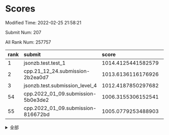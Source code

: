 # Scores

Modified Time: 2022-02-25 21:58:21

Submit Num: 207

All Rank Num: 257757

| rank |               submit               |       score        |       sigma        | pk_num |
| :--- | :--------------------------------- | :----------------- | :----------------- | :----- |
| 1    | jsonzb.test.test_1                 | 1014.4125441582579 | 0.8807502075223241 | 4984   |
| 2    | cpp.21_12_24.submission-2b2ea0d7   | 1013.6136116176926 | 0.8059708476078438 | 4977   |
| 3    | jsonzb.test.submission_level_4     | 1012.4187850297682 | 0.7827659783429015 | 4981   |
| 54   | cpp.2022_01_09.submission-5b0e3de2 | 1006.3155306152541 | 0.7255497474548316 | 4977   |
| 55   | cpp.2022_01_09.submission-816672bd | 1005.0779253488903 | 0.7174490031401952 | 4985   |


<details>
<summary>全部</summary>

| rank |                 submit                 |       score        |       sigma        | pk_num |
| :--- | :------------------------------------- | :----------------- | :----------------- | :----- |
| 1    | jsonzb.test.test_1                     | 1014.4125441582579 | 0.8807502075223241 | 4984   |
| 2    | cpp.21_12_24.submission-2b2ea0d7       | 1013.6136116176926 | 0.8059708476078438 | 4977   |
| 3    | jsonzb.test.submission_level_4         | 1012.4187850297682 | 0.7827659783429015 | 4981   |
| 4    | gobigger.level_3.submission_level_3_31 | 1011.7997385227135 | 0.7769229474798541 | 4979   |
| 5    | gobigger.level_3.submission_level_3_24 | 1011.6822155816661 | 0.7595291666609948 | 4983   |
| 6    | gobigger.level_3.submission_level_3_8  | 1011.5283560191524 | 0.7496594527125051 | 4985   |
| 7    | gobigger.level_3.submission_level_3_4  | 1011.437002991386  | 0.7986713727937919 | 4976   |
| 8    | gobigger.level_3.submission_level_3_12 | 1011.3434762526124 | 0.7735006933589478 | 4982   |
| 9    | gobigger.level_3.submission_level_3_48 | 1011.1085594287231 | 0.7562169707690705 | 4981   |
| 10   | gobigger.level_3.submission_level_3_44 | 1010.9026333234464 | 0.7693878460319474 | 4984   |
| 11   | gobigger.level_3.submission_level_3_20 | 1010.7404835754423 | 0.7457411105383458 | 4979   |
| 12   | gobigger.level_3.submission_level_3_49 | 1010.7100643980033 | 0.7595962456958691 | 4980   |
| 13   | gobigger.level_3.submission_level_3_38 | 1010.5667511074101 | 0.7644462668353742 | 4984   |
| 14   | gobigger.level_3.submission_level_3_41 | 1010.5497914287816 | 0.7669879087707064 | 4984   |
| 15   | gobigger.level_3.submission_level_3_2  | 1010.5363713571788 | 0.7730774171244392 | 4981   |
| 16   | gobigger.level_3.submission_level_3_39 | 1010.5243041973936 | 0.7555582327196417 | 4982   |
| 17   | gobigger.level_3.submission_level_3_9  | 1010.5168125758477 | 0.7753783048561351 | 4984   |
| 18   | gobigger.level_3.submission_level_3_27 | 1010.5111579311832 | 0.7741607900657449 | 4979   |
| 19   | gobigger.level_3.submission_level_3_25 | 1010.5055952466605 | 0.7632115556988132 | 4980   |
| 20   | gobigger.level_3.submission_level_3_29 | 1010.4534938322569 | 0.7707864884375392 | 4985   |
| 21   | gobigger.level_3.submission_level_3_45 | 1010.4459568686284 | 0.7742218700980198 | 4985   |
| 22   | gobigger.level_3.submission_level_3_26 | 1010.3349082834864 | 0.7580151754260398 | 4979   |
| 23   | gobigger.level_3.submission_level_3_18 | 1010.2911348242652 | 0.7592009476823368 | 4990   |
| 24   | gobigger.level_3.submission_level_3_30 | 1010.2361036046882 | 0.7662822186361717 | 4986   |
| 25   | gobigger.level_3.submission_level_3_3  | 1010.079868362081  | 0.7825691248882191 | 4979   |
| 26   | gobigger.level_3.submission_level_3_32 | 1009.8716726785557 | 0.7284220526970231 | 4980   |
| 27   | gobigger.level_3.submission_level_3_14 | 1009.8710401922561 | 0.7539634755947402 | 4979   |
| 28   | gobigger.level_3.submission_level_3_21 | 1009.8199327875623 | 0.7539888493614105 | 4981   |
| 29   | gobigger.level_3.submission_level_3_0  | 1009.7943023812501 | 0.7589442913736046 | 4984   |
| 30   | gobigger.level_3.submission_level_3_35 | 1009.7361377375246 | 0.7703553679625814 | 4982   |
| 31   | gobigger.level_3.submission_level_3_5  | 1009.7301949142534 | 0.7590843103288799 | 4979   |
| 32   | gobigger.level_3.submission_level_3_13 | 1009.7208458175013 | 0.7512355749223495 | 4983   |
| 33   | gobigger.level_3.submission_level_3_47 | 1009.6972431729242 | 0.7639017539616665 | 4981   |
| 34   | gobigger.level_3.submission_level_3_40 | 1009.6495199324052 | 0.7457850541960076 | 4981   |
| 35   | gobigger.level_3.submission_level_3_37 | 1009.6472725659443 | 0.7514120283007747 | 4977   |
| 36   | gobigger.level_3.submission_level_3_46 | 1009.6446599630041 | 0.7599559628417213 | 4983   |
| 37   | gobigger.level_3.submission_level_3_33 | 1009.5933648346582 | 0.7421080646120383 | 4981   |
| 38   | gobigger.level_3.submission_level_3_43 | 1009.4421141260409 | 0.7501825165090162 | 4982   |
| 39   | gobigger.level_3.submission_level_3_23 | 1009.3539242073384 | 0.7512874925302939 | 4981   |
| 40   | gobigger.level_3.submission_level_3_6  | 1009.3224053206951 | 0.7590257004963841 | 4982   |
| 41   | gobigger.level_3.submission_level_3_28 | 1009.3174753663111 | 0.742385943230658  | 4981   |
| 42   | gobigger.level_3.submission_level_3_19 | 1009.2340049588727 | 0.7414580161679617 | 4981   |
| 43   | gobigger.level_3.submission_level_3_17 | 1009.1964491002985 | 0.7494455286789118 | 4985   |
| 44   | gobigger.level_3.submission_level_3_22 | 1009.1717752549504 | 0.7519682913245147 | 4979   |
| 45   | gobigger.level_3.submission_level_3_11 | 1009.0909319821055 | 0.7489514900572135 | 4980   |
| 46   | gobigger.level_3.submission_level_3_10 | 1009.0616038160607 | 0.7465954454037976 | 4985   |
| 47   | gobigger.level_3.submission_level_3_1  | 1009.0256465231658 | 0.7371837383258641 | 4978   |
| 48   | gobigger.level_3.submission_level_3_16 | 1008.9958980859884 | 0.7572399141988617 | 4982   |
| 49   | gobigger.level_3.submission_level_3_36 | 1008.9797613413847 | 0.7731750367194411 | 4983   |
| 50   | gobigger.level_3.submission_level_3_7  | 1008.9143202188076 | 0.7483029232769071 | 4976   |
| 51   | gobigger.level_3.submission_level_3_34 | 1008.9134607353152 | 0.769372306761741  | 4978   |
| 52   | gobigger.level_3.submission_level_3_15 | 1008.6108863762787 | 0.7381685340972323 | 4983   |
| 53   | gobigger.level_3.submission_level_3_42 | 1007.8577982571563 | 0.7345789798857774 | 4979   |
| 54   | cpp.2022_01_09.submission-5b0e3de2     | 1006.3155306152541 | 0.7255497474548316 | 4977   |
| 55   | cpp.2022_01_09.submission-816672bd     | 1005.0779253488903 | 0.7174490031401952 | 4985   |
| 56   | gobigger.level_1.submission_level_1_1  | 1005.0590107332562 | 0.7394038477871199 | 4980   |
| 57   | gobigger.level_1.submission_level_1_31 | 1004.8675221705472 | 0.7187929826844065 | 4978   |
| 58   | gobigger.level_1.submission_level_1_35 | 1004.7333796902374 | 0.7146859764234129 | 4981   |
| 59   | gobigger.level_1.submission_level_1_24 | 1004.7061686206602 | 0.705713963436914  | 4981   |
| 60   | gobigger.level_1.submission_level_1_5  | 1004.5491231534428 | 0.718952242023452  | 4986   |
| 61   | gobigger.level_1.submission_level_1_13 | 1004.4396699372431 | 0.7214754416844135 | 4981   |
| 62   | gobigger.level_1.submission_level_1_17 | 1004.2019207528812 | 0.7201992623434693 | 4983   |
| 63   | gobigger.level_1.submission_level_1_45 | 1004.1059738501644 | 0.7207278108754767 | 4975   |
| 64   | gobigger.level_1.submission_level_1_38 | 1004.0564870807519 | 0.7223347756493157 | 4980   |
| 65   | gobigger.level_1.submission_level_1_10 | 1004.0082439368463 | 0.7275798146774324 | 4981   |
| 66   | gobigger.level_1.submission_level_1_18 | 1003.9537793381274 | 0.7208251528216336 | 4983   |
| 67   | gobigger.level_1.submission_level_1_4  | 1003.9486573729678 | 0.7364279717884012 | 4984   |
| 68   | gobigger.level_1.submission_level_1_22 | 1003.91044932138   | 0.7139460587373256 | 4977   |
| 69   | gobigger.level_1.submission_level_1_27 | 1003.8277057229682 | 0.7209907598852974 | 4986   |
| 70   | gobigger.level_1.submission_level_1_37 | 1003.7807333559756 | 0.7269037878560611 | 4977   |
| 71   | gobigger.level_1.submission_level_1_14 | 1003.7720147481743 | 0.7247069217451495 | 4982   |
| 72   | gobigger.level_1.submission_level_1_16 | 1003.7125188891408 | 0.7278276765197943 | 4975   |
| 73   | gobigger.level_1.submission_level_1_19 | 1003.6799191865016 | 0.726708541842165  | 4980   |
| 74   | gobigger.level_1.submission_level_1_36 | 1003.6149645323097 | 0.728672718193479  | 4981   |
| 75   | gobigger.level_1.submission_level_1_12 | 1003.5880171290858 | 0.7143518991364424 | 4978   |
| 76   | gobigger.level_1.submission_level_1_39 | 1003.4913699001269 | 0.7281516199461946 | 4976   |
| 77   | gobigger.level_1.submission_level_1_32 | 1003.3631004201897 | 0.716384794875245  | 4977   |
| 78   | gobigger.level_1.submission_level_1_25 | 1003.2603445611868 | 0.7149272489077557 | 4978   |
| 79   | gobigger.level_1.submission_level_1_26 | 1003.2288718655744 | 0.7100805820410042 | 4981   |
| 80   | gobigger.level_1.submission_level_1_49 | 1003.2188231195911 | 0.7160244331051608 | 4980   |
| 81   | gobigger.level_1.submission_level_1_11 | 1003.0759257528206 | 0.7235145964259164 | 4980   |
| 82   | gobigger.level_1.submission_level_1_43 | 1002.9974884993941 | 0.7163578793018109 | 4977   |
| 83   | gobigger.level_1.submission_level_1_23 | 1002.9650841819316 | 0.730495085304926  | 4981   |
| 84   | gobigger.level_1.submission_level_1_40 | 1002.857806894893  | 0.7144341087550373 | 4981   |
| 85   | gobigger.level_1.submission_level_1_2  | 1002.8336449973747 | 0.7096712323754129 | 4981   |
| 86   | gobigger.level_1.submission_level_1_29 | 1002.8310935995574 | 0.7207186212664718 | 4984   |
| 87   | gobigger.level_1.submission_level_1_46 | 1002.8156352126856 | 0.7171190344295231 | 4981   |
| 88   | gobigger.level_1.submission_level_1_34 | 1002.7991298914209 | 0.7125058810725662 | 4982   |
| 89   | gobigger.level_1.submission_level_1_33 | 1002.7723798252317 | 0.7259245091801914 | 4984   |
| 90   | gobigger.level_1.submission_level_1_41 | 1002.7620129993696 | 0.7087400067454662 | 4977   |
| 91   | gobigger.level_1.submission_level_1_3  | 1002.7346925850339 | 0.7150246231505328 | 4980   |
| 92   | gobigger.level_1.submission_level_1_0  | 1002.6725841992879 | 0.7098915802758442 | 4984   |
| 93   | gobigger.level_1.submission_level_1_6  | 1002.6449486176223 | 0.7189357279072126 | 4983   |
| 94   | gobigger.level_1.submission_level_1_15 | 1002.6376048473747 | 0.7069703996102088 | 4981   |
| 95   | gobigger.level_1.submission_level_1_7  | 1002.6310448157238 | 0.7140712182782751 | 4979   |
| 96   | gobigger.level_1.submission_level_1_8  | 1002.5856240327731 | 0.7067768297568642 | 4979   |
| 97   | gobigger.level_1.submission_level_1_28 | 1002.4394839567806 | 0.7165890079127368 | 4985   |
| 98   | gobigger.level_1.submission_level_1_21 | 1002.4070999936628 | 0.7185090810764657 | 4975   |
| 99   | gobigger.level_1.submission_level_1_20 | 1002.3469323168422 | 0.7085073450141832 | 4982   |
| 100  | gobigger.level_1.submission_level_1_48 | 1002.2424275551559 | 0.7161044528316383 | 4978   |
| 101  | gobigger.level_1.submission_level_1_47 | 1002.1385453881252 | 0.7179873748856318 | 4980   |
| 102  | gobigger.level_1.submission_level_1_9  | 1002.0890878949128 | 0.7101863915305765 | 4977   |
| 103  | gobigger.level_1.submission_level_1_30 | 1002.0354647397731 | 0.7062339111438117 | 4981   |
| 104  | gobigger.level_1.submission_level_1_42 | 1001.8308286617414 | 0.7115751844730211 | 4977   |
| 105  | gobigger.level_1.submission_level_1_44 | 1001.8142551062912 | 0.71219103254353   | 4975   |
| 106  | gobigger.random.submission_random_8    | 997.6257443874629  | 0.7107053348558511 | 4976   |
| 107  | gobigger.random.submission_random_19   | 997.3939653644198  | 0.7189948803962418 | 4978   |
| 108  | gobigger.random.submission_random_10   | 997.0328173923647  | 0.705615708615799  | 4983   |
| 109  | gobigger.random.submission_random_28   | 997.0229317729681  | 0.7122506051153555 | 4976   |
| 110  | gobigger.random.submission_random_44   | 996.782258245978   | 0.6997793652961327 | 4979   |
| 111  | gobigger.random.submission_random_49   | 996.781845696888   | 0.7060012814223456 | 4980   |
| 112  | gobigger.random.submission_random_42   | 996.7155383117482  | 0.6984234731945027 | 4980   |
| 113  | gobigger.random.submission_random_45   | 996.6617367406031  | 0.7006870750797882 | 4985   |
| 114  | gobigger.random.submission_random_48   | 996.5765194204973  | 0.7089309705140887 | 4978   |
| 115  | gobigger.random.submission_random_41   | 996.5312406392005  | 0.7093785988373096 | 4982   |
| 116  | gobigger.random.submission_random_6    | 996.498002751274   | 0.7090013482489692 | 4978   |
| 117  | gobigger.random.submission_random_18   | 996.4867985989782  | 0.7040713671564761 | 4987   |
| 118  | gobigger.random.submission_random_32   | 996.4699661519231  | 0.7081957490734009 | 4980   |
| 119  | gobigger.random.submission_random_38   | 996.4362268604987  | 0.716546647898456  | 4980   |
| 120  | gobigger.random.submission_random_15   | 996.3674641912648  | 0.7153052008562103 | 4983   |
| 121  | gobigger.random.submission_random_43   | 996.305728412268   | 0.7171590702878765 | 4979   |
| 122  | gobigger.random.submission_random_14   | 996.1835541441886  | 0.7153756798518904 | 4980   |
| 123  | gobigger.random.submission_random_2    | 996.0927035741964  | 0.7152979193589775 | 4979   |
| 124  | gobigger.random.submission_random_31   | 996.0427941318652  | 0.7144663861295842 | 4981   |
| 125  | gobigger.random.submission_random_9    | 996.0037748142906  | 0.7176571191681553 | 4983   |
| 126  | gobigger.random.submission_random_0    | 995.9869405190307  | 0.7093901661555502 | 4978   |
| 127  | gobigger.random.submission_random_27   | 995.9429979985276  | 0.7115825823098045 | 4980   |
| 128  | gobigger.random.submission_random_36   | 995.9398876758581  | 0.7169324885838867 | 4981   |
| 129  | gobigger.random.submission_random_16   | 995.9307328160569  | 0.7160498832102512 | 4982   |
| 130  | gobigger.random.submission_random_21   | 995.9226348321591  | 0.7059320530290334 | 4983   |
| 131  | gobigger.random.submission_random_39   | 995.8754368025326  | 0.7089855148786828 | 4981   |
| 132  | gobigger.random.submission_random_3    | 995.8659151866786  | 0.7134485679833328 | 4981   |
| 133  | gobigger.random.submission_random_29   | 995.8594231152738  | 0.710442102843657  | 4984   |
| 134  | gobigger.random.submission_random_4    | 995.8452206178798  | 0.7347778614742595 | 4979   |
| 135  | gobigger.random.submission_random_35   | 995.8283539244413  | 0.7170458072572073 | 4982   |
| 136  | gobigger.random.submission_random_46   | 995.8265702991221  | 0.7105040840515203 | 4976   |
| 137  | gobigger.random.submission_random_11   | 995.8113681373299  | 0.69509373553991   | 4983   |
| 138  | gobigger.random.submission_random_33   | 995.7783745943675  | 0.71025416550499   | 4982   |
| 139  | gobigger.random.submission_random_23   | 995.6645197365393  | 0.7066139467298744 | 4981   |
| 140  | gobigger.random.submission_random_20   | 995.5688190233518  | 0.7037451909046541 | 4983   |
| 141  | gobigger.random.submission_random_12   | 995.5605891967135  | 0.7038535471117342 | 4982   |
| 142  | gobigger.random.submission_random_5    | 995.5567829149135  | 0.7065208543411163 | 4978   |
| 143  | gobigger.random.submission_random_47   | 995.5462517046024  | 0.7080586024624359 | 4985   |
| 144  | gobigger.random.submission_random_40   | 995.2462508145799  | 0.7215145818582576 | 4984   |
| 145  | gobigger.random.submission_random_22   | 995.2308747899475  | 0.7231086759515335 | 4978   |
| 146  | gobigger.random.submission_random_34   | 995.2001817281584  | 0.7186648538981849 | 4978   |
| 147  | gobigger.random.submission_random_37   | 995.1822384633921  | 0.7116025733653859 | 4977   |
| 148  | gobigger.random.submission_random_17   | 995.0878086620277  | 0.7181794786368425 | 4978   |
| 149  | gobigger.random.submission_random_26   | 994.8813834342238  | 0.7167126947747953 | 4981   |
| 150  | gobigger.random.submission_random_24   | 994.8001738801663  | 0.7310418330157075 | 4983   |
| 151  | gobigger.random.submission_random_1    | 994.7202500017651  | 0.7175159465596294 | 4984   |
| 152  | gobigger.random.submission_random_7    | 994.7122747577126  | 0.7141790861733595 | 4982   |
| 153  | gobigger.level_2.submission_level_2_23 | 994.6666944467819  | 0.7243157694550036 | 4982   |
| 154  | gobigger.random.submission_random_25   | 994.6167276296305  | 0.7137426396199246 | 4985   |
| 155  | gobigger.random.submission_random_30   | 994.5451003200245  | 0.7009394760770868 | 4979   |
| 156  | gobigger.level_2.submission_level_2_28 | 994.4838408061275  | 0.7286455442398426 | 4984   |
| 157  | gobigger.random.submission_random_13   | 994.4800058794017  | 0.7202719194945698 | 4979   |
| 158  | gobigger.level_2.submission_level_2_29 | 994.1061143064849  | 0.7199532903805937 | 4977   |
| 159  | gobigger.level_2.submission_level_2_4  | 994.0553777088694  | 0.739765177800213  | 4977   |
| 160  | gobigger.level_2.submission_level_2_12 | 993.9389440143846  | 0.741326934086469  | 4980   |
| 161  | gobigger.level_2.submission_level_2_22 | 993.7553978464006  | 0.737002269687648  | 4980   |
| 162  | gobigger.level_2.submission_level_2_44 | 993.5593285910716  | 0.7354165018625379 | 4982   |
| 163  | gobigger.level_2.submission_level_2_37 | 993.518845406629   | 0.7358567926267436 | 4983   |
| 164  | gobigger.level_2.submission_level_2_36 | 993.4588185099987  | 0.7367243877552813 | 4981   |
| 165  | gobigger.level_2.submission_level_2_39 | 993.1215240699105  | 0.7361629402262422 | 4979   |
| 166  | gobigger.level_2.submission_level_2_2  | 993.101996089094   | 0.7610635434135129 | 4981   |
| 167  | gobigger.level_2.submission_level_2_32 | 992.9720564959755  | 0.7258699735795449 | 4985   |
| 168  | gobigger.level_2.submission_level_2_1  | 992.8996162505588  | 0.7537761904193415 | 4981   |
| 169  | gobigger.level_2.submission_level_2_8  | 992.8725010701944  | 0.7269330651202965 | 4986   |
| 170  | gobigger.level_2.submission_level_2_7  | 992.568953730002   | 0.7336428714547376 | 4983   |
| 171  | gobigger.level_2.submission_level_2_20 | 992.552572649595   | 0.7370142777399986 | 4980   |
| 172  | gobigger.level_2.submission_level_2_41 | 992.5389951685047  | 0.7571555754485672 | 4984   |
| 173  | gobigger.level_2.submission_level_2_21 | 992.5387243532144  | 0.7402011702863525 | 4979   |
| 174  | gobigger.level_2.submission_level_2_5  | 992.3006858952558  | 0.7543878825893476 | 4984   |
| 175  | gobigger.level_2.submission_level_2_40 | 992.2475173482222  | 0.7553646297403437 | 4982   |
| 176  | gobigger.level_2.submission_level_2_49 | 992.1830292317622  | 0.7311925836739697 | 4977   |
| 177  | gobigger.level_2.submission_level_2_0  | 992.1730585020294  | 0.7601220573724481 | 4977   |
| 178  | gobigger.level_2.submission_level_2_14 | 992.1642360886523  | 0.751580792023249  | 4980   |
| 179  | gobigger.level_2.submission_level_2_25 | 992.1522116052079  | 0.7696340986433543 | 4981   |
| 180  | gobigger.level_2.submission_level_2_11 | 992.1470253837512  | 0.7506329675122528 | 4989   |
| 181  | gobigger.level_2.submission_level_2_30 | 992.1345057238372  | 0.7505126020808506 | 4984   |
| 182  | gobigger.level_2.submission_level_2_9  | 992.0912975284707  | 0.7622788158469886 | 4981   |
| 183  | gobigger.level_2.submission_level_2_42 | 992.0597625811757  | 0.7515643982672292 | 4981   |
| 184  | gobigger.level_2.submission_level_2_16 | 991.9915997812539  | 0.7372419882044996 | 4976   |
| 185  | gobigger.level_2.submission_level_2_10 | 991.950096428674   | 0.7499689104587202 | 4980   |
| 186  | gobigger.level_2.submission_level_2_34 | 991.9187638040149  | 0.7351230522680832 | 4982   |
| 187  | gobigger.level_2.submission_level_2_6  | 991.7373638337857  | 0.750997278323887  | 4984   |
| 188  | gobigger.level_2.submission_level_2_45 | 991.6785908663088  | 0.7500373647596046 | 4979   |
| 189  | gobigger.level_2.submission_level_2_27 | 991.6007580683133  | 0.761879603200468  | 4979   |
| 190  | gobigger.level_2.submission_level_2_46 | 991.5420183296737  | 0.7569572610881894 | 4983   |
| 191  | gobigger.level_2.submission_level_2_18 | 991.5291168857605  | 0.7738086653259486 | 4980   |
| 192  | gobigger.level_2.submission_level_2_38 | 991.3981761260143  | 0.7488345176626244 | 4982   |
| 193  | gobigger.level_2.submission_level_2_33 | 991.145021124149   | 0.7542410869908375 | 4982   |
| 194  | gobigger.level_2.submission_level_2_26 | 991.0333431771431  | 0.7531530886838942 | 4982   |
| 195  | gobigger.level_2.submission_level_2_48 | 991.0201537393407  | 0.7562328931539132 | 4978   |
| 196  | gobigger.level_2.submission_level_2_43 | 991.0079682295088  | 0.7492387073123634 | 4979   |
| 197  | gobigger.level_2.submission_level_2_24 | 990.9223340249486  | 0.7417142967372928 | 4978   |
| 198  | gobigger.level_2.submission_level_2_13 | 990.6701107898116  | 0.7587281981107132 | 4984   |
| 199  | gobigger.level_2.submission_level_2_17 | 990.5951539943599  | 0.7713531271985405 | 4976   |
| 200  | gobigger.level_2.submission_level_2_3  | 990.434885630467   | 0.7796644094382962 | 4974   |
| 201  | gobigger.level_2.submission_level_2_35 | 990.4323101810095  | 0.7768128222399603 | 4984   |
| 202  | gobigger.level_2.submission_level_2_15 | 990.3891262923242  | 0.7548847039913945 | 4983   |
| 203  | gobigger.level_2.submission_level_2_31 | 990.3072092398274  | 0.7581299686152287 | 4982   |
| 204  | gobigger.level_2.submission_level_2_19 | 990.1145500708154  | 0.7809427969445077 | 4983   |
| 205  | gobigger.level_2.submission_level_2_47 | 990.0302189899247  | 0.7811070442406627 | 4979   |
| 206  | gobigger.none.submission_none_0        | 977.5184037493441  | 1.367568379371645  | 4982   |
| 207  | gobigger.none.submission_none_1        | 976.7921246398683  | 1.3749459120544907 | 4982   |

</details>